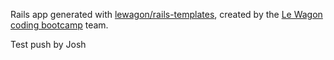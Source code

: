 Rails app generated with [lewagon/rails-templates](https://github.com/lewagon/rails-templates), created by the [Le Wagon coding bootcamp](https://www.lewagon.com) team.

Test push by Josh

